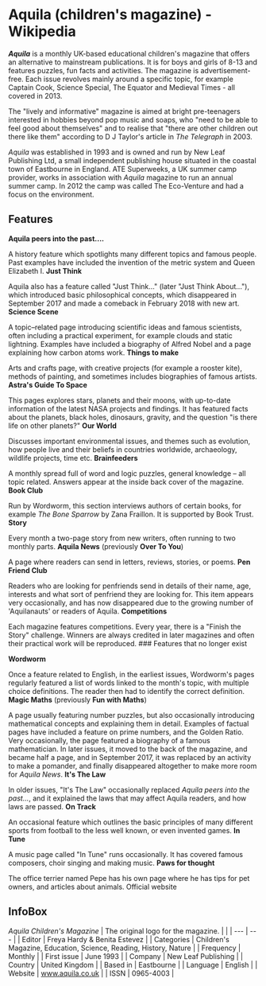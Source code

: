 # Aquila (children's magazine) - Wikipedia

***Aquila*** is a monthly UK-based educational children's magazine that offers an alternative to mainstream publications. It is for boys and girls of 8-13 and features puzzles, fun facts and activities. The magazine is advertisement-free. Each issue revolves mainly around a specific topic, for example Captain Cook, Science Special, The Equator and Medieval Times \- all covered in 2013. 

The "lively and informative" magazine is aimed at bright pre-teenagers interested in hobbies beyond pop music and soaps, who "need to be able to feel good about themselves" and to realise that "there are other children out there like them" according to D J Taylor's article in *The Telegraph* in 2003. 

*Aquila* was established in 1993 and is owned and run by New Leaf Publishing Ltd, a small independent publishing house situated in the coastal town of Eastbourne in England. ATE Superweeks, a UK summer camp provider, works in association with *Aquila* magazine to run an annual summer camp. In 2012 the camp was called The Eco-Venture and had a focus on the environment. 

## Features

**Aquila peers into the past....** 

A history feature which spotlights many different topics and famous people. Past examples have included the invention of the metric system and Queen Elizabeth I. **Just Think** 

Aquila also has a feature called "Just Think..." (later "Just Think About..."), which introduced basic philosophical concepts, which disappeared in September 2017 and made a comeback in February 2018 with new art. **Science Scene** 

A topic–related page introducing scientific ideas and famous scientists, often including a practical experiment, for example clouds and static lightning. Examples have included a biography of Alfred Nobel and a page explaining how carbon atoms work. **Things to make** 

Arts and crafts page, with creative projects (for example a rooster kite), methods of painting, and sometimes includes biographies of famous artists. **Astra's Guide To Space** 

This pages explores stars, planets and their moons, with up-to-date information of the latest NASA projects and findings. It has featured facts about the planets, black holes, dinosaurs, gravity, and the question "is there life on other planets?" **Our World** 

Discusses important environmental issues, and themes such as evolution, how people live and their beliefs in countries worldwide, archaeology, wildlife projects, time etc. **Brainfeeders** 

A monthly spread full of word and logic puzzles, general knowledge – all topic related. Answers appear at the inside back cover of the magazine. **Book Club** 

Run by Wordworm, this section interviews authors of certain books, for example *The Bone Sparrow* by Zana Fraillon. It is supported by Book Trust. **Story**  

Every month a two-page story from new writers, often running to two monthly parts. **Aquila News** (previously **Over To You**) 

A page where readers can send in letters, reviews, stories, or poems. **Pen Friend Club** 

Readers who are looking for penfriends send in details of their name, age, interests and what sort of penfriend they are looking for. This item appears very occasionally, and has now disappeared due to the growing number of 'Aquilanauts' or readers of Aquila. **Competitions** 

Each magazine features competitions. Every year, there is a "Finish the Story" challenge. Winners are always credited in later magazines and often their practical work will be reproduced. ### Features that no longer exist

**Wordworm** 

Once a feature related to English, in the earliest issues, Wordworm's pages regularly featured a list of words linked to the month's topic, with multiple choice definitions. The reader then had to identify the correct definition. **Magic Maths** (previously **Fun with Maths**) 

A page usually featuring number puzzles, but also occasionally introducing mathematical concepts and explaining them in detail. Examples of factual pages have included a feature on prime numbers, and the Golden Ratio. Very occasionally, the page featured a biography of a famous mathematician. In later issues, it moved to the back of the magazine, and became half a page, and in September 2017, it was replaced by an activity to make a pomander, and finally disappeared altogether to make more room for *Aquila News*. **It's The Law** 

In older issues, "It's The Law" occasionally replaced *Aquila peers into the past...*, and it explained the laws that may affect Aquila readers, and how laws are passed. **On Track** 

An occasional feature which outlines the basic principles of many different sports from football to the less well known, or even invented games. **In Tune** 

A music page called "In Tune" runs occasionally. It has covered famous composers, choir singing and making music. **Paws for thought** 

The office terrier named Pepe has his own page where he has tips for pet owners, and articles about animals.   Official website 

## InfoBox

*Aquila Children's Magazine*
| The original logo for the magazine. | |
| --- | --- |
| Editor | Freya Hardy & Benita Estevez |
| Categories | Children's Magazine, Education, Science, Reading, History, Nature |
| Frequency | Monthly |
| First issue | June 1993 |
| Company | New Leaf Publishing |
| Country | United Kingdom |
| Based in | Eastbourne |
| Language | English |
| Website | www.aquila.co.uk |
| ISSN | 0965-4003 |